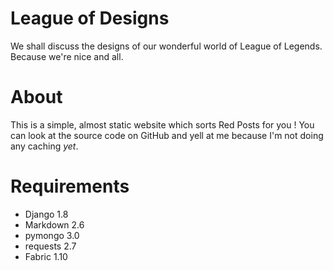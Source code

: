 # League of Designs
We shall discuss the designs of our wonderful world of League of Legends. Because we're nice and all.

# About

This is a simple, almost static website which sorts Red Posts for you ! You can look at the source code on GitHub
and yell at me because I'm not doing any caching *yet*.

# Requirements

* Django	1.8
* Markdown	2.6
* pymongo	3.0
* requests	2.7
* Fabric	1.10
